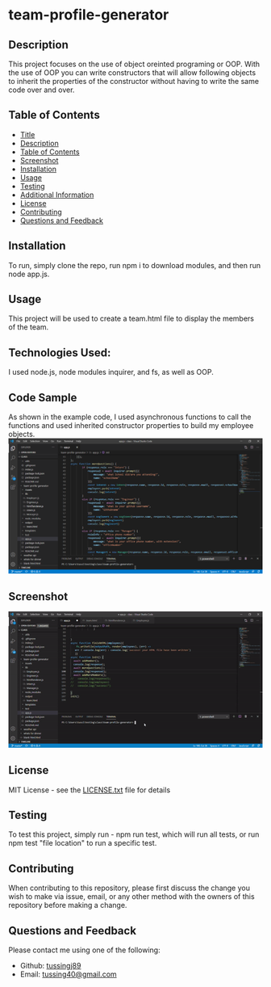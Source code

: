 
  
  # team-profile-generator
 
  ## Description
  This project focuses on the use of object oreinted programing or OOP. With the use of OOP you can write constructors that will allow following objects to inherit the properties of the constructor without having to write the same code over and over.
  
  ## Table of Contents
  - [Title](#Title)
  - [Description](#description)
  - [Table of Contents](#table-of-contents)
  - [Screenshot](#screenshots)
  - [Installation](#installation)
  - [Usage](#usage)
  - [Testing](#testing)
  - [Additional Information](#additional-information)
  - [License](#license)
  - [Contributing](#contributing)
  - [Questions and Feedback](#questions-and-feedback)

  ## Installation
   To run, simply clone the repo, run npm i to download modules, and then run node app.js.

  ## Usage
  This project will be used to create a team.html file to display the members of the team.

  ## Technologies Used:
  I used node.js, node modules inquirer, and fs, as well as OOP.

  ## Code Sample
  As shown in the example code, I used asynchronous functions to call the functions and used inherited constructor properties to build my employee objects.
  <img src="./assets/sampleCode.png" alt="team-profile-generator"/>

  ## Screenshot
  <img src="./assets/screenshot.gif" alt="team-profile-generator"/>

  ## License
  MIT License - see the [LICENSE.txt](https://github.com/tussingj89/team-profile-generator/blob/main/LICENSE.txt) file for details
  
  ## Testing 
  To test this project, simply run - npm run test, which will run all tests, or run npm test "file location" to run a specific test.

  ## Contributing
  When contributing to this repository, please first discuss the change you wish to make via issue, email, or any other method with the owners of this repository before making a change.
  
  ## Questions and Feedback
  Please contact me using one of the following:
  - Github: [tussingj89](https://gist.github.com/tussingj89)
  - Email: tussing40@gmail.com
